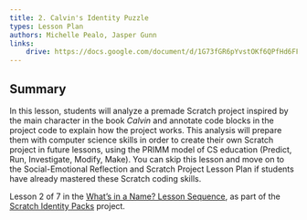 ```yaml
---
title: 2. Calvin's Identity Puzzle
types: Lesson Plan
authors: Michelle Pealo, Jasper Gunn
links:
    drive: https://docs.google.com/document/d/1G73fGR6pYvstOKf6QPfHd6FF8YMJyzaUD7BYI4Nqni4/edit
---
```


## Summary

In this lesson, students will analyze a premade Scratch project inspired by the main character in the book *Calvin* and annotate code blocks in the project code to explain how the project works. This analysis will prepare them with computer science skills in order to create their own Scratch project in future lessons, using the PRIMM model of CS education (Predict, Run, Investigate, Modify, Make). You can skip this lesson and move on to the Social-Emotional Reflection and Scratch Project Lesson Plan if students have already mastered these Scratch coding skills.

Lesson 2 of 7 in the [What’s in a Name? Lesson Sequence](/library/browse/scratch-identity-packs/whats-in-a-name), as part of the [Scratch Identity Packs](/library/browse/scratch-identity-packs) project.